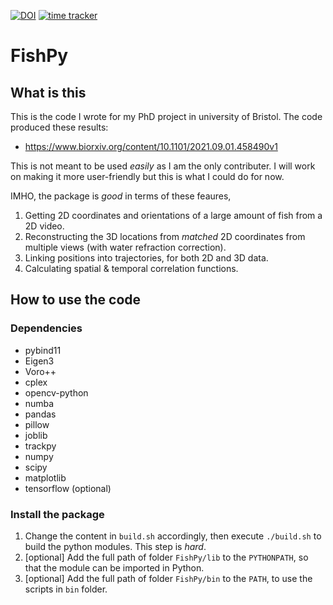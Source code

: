 [![DOI](https://zenodo.org/badge/179326383.svg)](https://zenodo.org/badge/latestdoi/179326383) [![time tracker](https://wakatime.com/badge/github/yangyushi/FishPy.svg)](https://wakatime.com/badge/github/yangyushi/FishPy)

# FishPy

## What is this

This is the code I wrote for my PhD project in university of Bristol. The code produced these results:

- https://www.biorxiv.org/content/10.1101/2021.09.01.458490v1

This is not meant to be used *easily* as I am the only contributer.
I will work on making it more user-friendly but this is what I could do for now.

IMHO, the package is *good* in terms of these feaures,

1. Getting 2D coordinates and orientations of a large amount of fish from a 2D video.
2. Reconstructing the 3D locations from *matched* 2D coordinates from multiple views (with water refraction correction).
3. Linking positions into trajectories, for both 2D and 3D data.
4. Calculating spatial & temporal correlation functions.

## How to use the code

### Dependencies

- pybind11
- Eigen3
- Voro++
- cplex
- opencv-python
- numba
- pandas
- pillow
- joblib
- trackpy
- numpy
- scipy
- matplotlib
- tensorflow (optional)

### Install the package

1. Change the content in `build.sh` accordingly, then execute `./build.sh` to build the python modules. This step is *hard*.
2. [optional] Add the full path of folder `FishPy/lib` to the `PYTHONPATH`, so that the module can be imported in Python.
3. [optional] Add the full path of folder `FishPy/bin` to the `PATH`, to use the scripts in `bin` folder.
